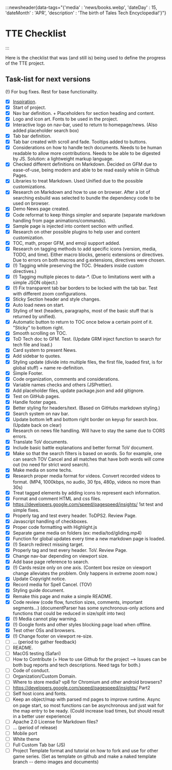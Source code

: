 :::newsheader{data-tags="{'media' : 'news/books.webp', 'dateDay' : 15, 'dateMonth' : 'APR', 'description' : 'The birth of Tales Tech Encyclopedia!'}"}

# TTE Checklist

:::

Here is the checklist that was (and still is) being used to define the progress of the TTE project.

## Task-list for next versions

(!) For bug fixes. Rest for base functionality.

- [x] [Inspiration](https://ballsystemgroup.it/it/about/).
- [x] Start of project.
- [x] Nav bar definition. + Placeholders for section heading and content.
- [x] Logo and icon art. Fonts to be used in the project.
- [x] Interactive logo on nav-bar, used to return to homepage/news. (Also added placeholder search box)
- [x] Tab bar definition.
- [x] Tab bar created with scroll and fade. Tooltips added to buttons.
- [x] Considerations on how to handle tech documents. Needs to be human readable to allow more contributions. Needs to be able to be digested by JS. Solution: a lightweight markup language.
- [x] Checked different definitions on Markdown. Decided on GFM due to ease-of-use, being modern and able to be read easily while in Github Pages.
- [x] Libraries to treat Markdown. Used Unified due to the possible customizations.
- [x] Research on Markdown and how to use on browser. After a lot of searching esbuild was selected to bundle the dependency code to be used on browser.
- [x] Demo News page created.
- [x] Code reformat to keep things simpler and separate (separate markdown handling from page animations/commands).
- [x] Sample page is injected into content section with unified.
- [x] Research on other possible plugins to help user and content customization.
- [x] TOC, math, proper GFM, and emoji support added.
- [x] Research on tagging methods to add specific icons (version, media, TODO, and time). Either macro blocks, generic extensions or directives. Due to errors on both macros and g.extensions, directives were chosen.
- [x] (!) Tagging while preserving the TOC. (Headers inside custom directives.)
- [x] (!) Tagging multiple pieces to data-\*. (Due to limitations went with a simple JSON object.)
- [x] (!) Fix transparent tab bar borders to be locked with the tab bar. Test with different zoom configurations.
- [x] Sticky Section header and style changes.
- [x] Auto load news on start.
- [x] Styling of text (headers, paragraphs, most of the basic stuff that is returned by unified).
- [x] Automatic button to return to TOC once below a certain point of it. "Sticky" to bottom right.
- [x] Smooth scrolling on TOC.
- [x] ToD Tech doc to GFM. Test. (Update GRM inject function to search for tech file and load.)
- [x] Card system to present News.
- [x] Add sidebar to quotes.
- [x] Styling update (divide into multiple files, the first file, loaded first, is for global stuff) + name re-definition.
- [x] Simple Footer.
- [x] Code organization, comments and considerations.
- [x] Variable names checks and others (JSPrettier).
- [x] Add placeholder files, update package.json and add gitignore.
- [x] Test on GitHub pages.
- [x] Handle footer pages.
- [x] Better styling for headers/text. (Based on GitHubs markdown styling.)
- [x] Search system on nav bar.
- [x] Update bottom left and bottom right border on keyup for search box. (Update back on clear)
- [x] Research on news file handling. Will have to stay the same due to CORS errors.
- [x] Translate ToV documents.
- [x] Include basic battle explanations and better format ToV document.
- [x] Make so that the search filters is based on words. So for example, one can search TOV Cancel and all matches that have both words will come out (no need for strict word search).
- [x] Make media on some techs.
- [x] Research proper media format for videos. Convert recorded videos to format. (MP4, 1000kbps, no audio, 30 fps, 480p, videos no more than 30s)
- [x] Treat tagged elements by adding icons to represent each information.
- [x] Format and comment HTML and css files.
- [x] https://developers.google.com/speed/pagespeed/insights/ 1st test and simple fixes.
- [x] Properly tag and test every header. ToDPS2. Review Page.
- [x] Javascript handling of checkboxes.
- [x] Proper code formatting with Highlight.js
- [x] Separate game media on folders (ex: media/tod/gliding.mp4)
- [x] Function for global updates every time a new markdown page is loaded.
- [x] (!) Search redirect missing target.
- [x] Properly tag and test every header. ToV. Review Page.
- [x] Change nav-bar depending on viewport size.
- [x] Add base page reference to search.
- [x] (!) Cards resize only on one axis. (Content box resize on viewport change alleviates the problem. Only happens in extreme zoom now.)
- [x] Update Copyright notice.
- [x] Record media for Spell Cancel. (TOV)
- [x] Styling guide document.
- [x] Remake this page and make a simple README.
- [x] Code review (code flow, function sizes, comments, important segments...) (documentParser has some synchronous-only actions and functions that could be reduced in size/split into two)
- [x] (!) Media cannot play warning.
- [x] (!) Google fonts and other styles blocking page load when offline.
- [x] Test other OSs and browsers.
- [x] (!) Change footer on viewport re-size.
- [ ] ... (period to gather feedback)
- [ ] README.
- [ ] MacOS testing (Safari)
- [ ] How to Contribute (+ How to use Github for the project --> Issues can be both bug reports and tech descriptions. Need tags for both.)
- [ ] Code of conduct.
- [ ] Organization/Custom Domain.
- [ ] Where to store media? vp8 for Chromium and other android browsers?
- [ ] https://developers.google.com/speed/pagespeed/insights/ Part2
- [ ] Self host icons and fonts.
- [ ] Keep an object/map with parsed md pages to improve runtime. Async on page start, so most functions can be asynchronous and just wait for the map entry to be ready. (Could increase load times, but should result in a better user experience)
- [ ] Apache 2.0 License for Markdown files?
- [ ] ... (period of release)
- [ ] Mobile port
- [ ] White theme
- [ ] Full Custom Tab bar (JS)
- [ ] Project Template format and tutorial on how to fork and use for other game series. (Set as template on github and make a naked template branch -- demo images and documents)
